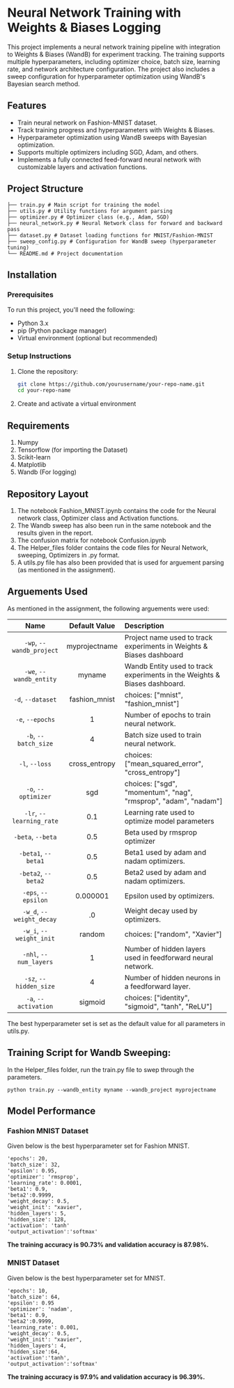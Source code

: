 # Neural Network Training with Weights & Biases Logging

This project implements a neural network training pipeline with integration to Weights & Biases (WandB) for experiment tracking. The training supports multiple hyperparameters, including optimizer choice, batch size, learning rate, and network architecture configuration. The project also includes a sweep configuration for hyperparameter optimization using WandB's Bayesian search method.

## Features
- Train neural network on Fashion-MNIST dataset.
- Track training progress and hyperparameters with Weights & Biases.
- Hyperparameter optimization using WandB sweeps with Bayesian optimization.
- Supports multiple optimizers including SGD, Adam, and others.
- Implements a fully connected feed-forward neural network with customizable layers and activation functions.

## Project Structure
```
├── train.py # Main script for training the model
├── utils.py # Utility functions for argument parsing
├── optimizer.py # Optimizer class (e.g., Adam, SGD)
├── neural_network.py # Neural Network class for forward and backward pass
├── dataset.py # Dataset loading functions for MNIST/Fashion-MNIST
├── sweep_config.py # Configuration for WandB sweep (hyperparameter tuning)
└── README.md # Project documentation
```

## Installation

### Prerequisites

To run this project, you'll need the following:

- Python 3.x
- pip (Python package manager)
- Virtual environment (optional but recommended)

### Setup Instructions

1. Clone the repository:
   ```bash
   git clone https://github.com/yourusername/your-repo-name.git
   cd your-repo-name
2. Create and activate a virtual environment

## Requirements
1) Numpy
2) Tensorflow (for importing the Dataset)
3) Scikit-learn
4) Matplotlib
5) Wandb (For logging)

## Repository Layout
1) The notebook Fashion_MNIST.ipynb contains the code for the Neural network class, Optimizer class and Activation functions.
2) The Wandb sweep has also been run in the same notebook and the results given in the report.
3) The confusion matrix for notebook Confusion.ipynb 
4) The Helper_files folder contains the code files for Neural Network, sweeping, Optimizers in .py format.
5) A utils.py file has also been provided that is used for arguement parsing (as mentioned in the assignment).

## Arguements Used
As mentioned in the assignment, the following arguements were used:

| Name | Default Value | Description |
| :---: | :-------------: | :----------- |
| `-wp`, `--wandb_project` | myprojectname | Project name used to track experiments in Weights & Biases dashboard |
| `-we`, `--wandb_entity` | myname  | Wandb Entity used to track experiments in the Weights & Biases dashboard. |
| `-d`, `--dataset` | fashion_mnist | choices:  ["mnist", "fashion_mnist"] |
| `-e`, `--epochs` | 1 |  Number of epochs to train neural network.|
| `-b`, `--batch_size` | 4 | Batch size used to train neural network. | 
| `-l`, `--loss` | cross_entropy | choices:  ["mean_squared_error", "cross_entropy"] |
| `-o`, `--optimizer` | sgd | choices:  ["sgd", "momentum", "nag", "rmsprop", "adam", "nadam"] | 
| `-lr`, `--learning_rate` | 0.1 | Learning rate used to optimize model parameters | 
| `-beta`, `--beta` | 0.5 | Beta used by rmsprop optimizer | 
| `-beta1`, `--beta1` | 0.5 | Beta1 used by adam and nadam optimizers. | 
| `-beta2`, `--beta2` | 0.5 | Beta2 used by adam and nadam optimizers. |
| `-eps`, `--epsilon` | 0.000001 | Epsilon used by optimizers. |
| `-w_d`, `--weight_decay` | .0 | Weight decay used by optimizers. |
| `-w_i`, `--weight_init` | random | choices:  ["random", "Xavier"] | 
| `-nhl`, `--num_layers` | 1 | Number of hidden layers used in feedforward neural network. | 
| `-sz`, `--hidden_size` | 4 | Number of hidden neurons in a feedforward layer. |
| `-a`, `--activation` | sigmoid | choices:  ["identity", "sigmoid", "tanh", "ReLU"] |

The best hyperparameter set is set as the default value for all parameters in utils.py.

## Training Script for Wandb Sweeping:

In the Helper_files folder, run the train.py file to swep through the parameters.
```
python train.py --wandb_entity myname --wandb_project myprojectname
```
## Model Performance

### Fashion MNIST Dataset

Given below is the best hyperparameter set for Fashion MNIST.

```
'epochs': 20,
'batch_size': 32,
'epsilon': 0.95,
'optimizer': 'rmsprop',
'learning_rate': 0.0001,
'beta1': 0.9,
'beta2':0.9999,
'weight_decay': 0.5,
'weight_init': "xavier",
'hidden_layers': 5,
'hidden_size': 128,
'activation': 'tanh'
'output_activation':'softmax'
```
**The training accuracy is 90.73% and validation accuracy is 87.98%.**

### MNIST Dataset

Given below is the best hyperparameter set for MNIST.

```
'epochs': 10,
'batch_size': 64,
'epsilon': 0.95
'optimizer': 'nadam',
'beta1': 0.9,
'beta2':0.9999,
'learning_rate': 0.001,
'weight_decay': 0.5,
'weight_init': "xavier",
'hidden_layers': 4,
'hidden_size':64,
'activation':'tanh',
'output_activation':'softmax'
```
**The training accuracy is 97.9% and validation accuracy is 96.39%.**

